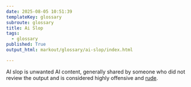 ```yaml
---
date: 2025-08-05 10:51:39
templateKey: glossary
subroute: glossary
title: Ai Slop
tags:
  - glossary
published: True
output_html: markout/glossary/ai-slop/index.html

---
```


AI slop is unwanted AI content, generally shared by someone who did not review
the output and is considered highly offensive and
[rude](https://distantprovince.by/posts/its-rude-to-show-ai-output-to-people/).
